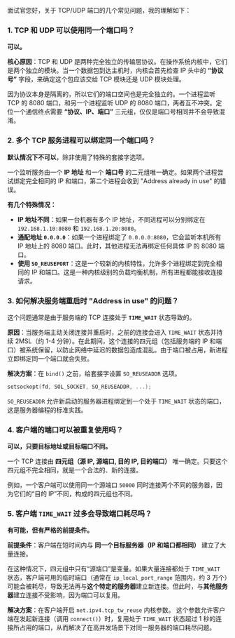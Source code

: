 
面试官您好，关于 TCP/UDP 端口的几个常见问题，我的理解如下：

### 1\. TCP 和 UDP 可以使用同一个端口吗？

**可以。**

**核心原因**：TCP 和 UDP 是两种完全独立的传输层协议。在操作系统内核中，它们是两个独立的模块。当一个数据包到达主机时，内核会首先检查 IP 头中的 **“协议号”** 字段，来确定这个包应该交给 TCP 模块还是 UDP 模块处理。

因为协议本身是隔离的，所以它们的端口空间也是完全独立的。一个进程监听 TCP 的 8080 端口，和另一个进程监听 UDP 的 8080 端口，两者互不冲突。定位一个通信终点需要 **“协议、IP、端口”** 三元组，仅仅是端口号相同并不会导致混淆。

### 2\. 多个 TCP 服务进程可以绑定同一个端口吗？

**默认情况下不可以**，除非使用了特殊的套接字选项。

一个监听服务由一个 **IP 地址** 和一个 **端口号** 的二元组唯一确定。如果两个进程尝试绑定完全相同的 IP 和端口，第二个进程会收到 "Address already in use" 的错误。

**有几个特殊情况：**

  * **IP 地址不同**：如果一台机器有多个 IP 地址，不同进程可以分别绑定在 `192.168.1.10:8080` 和 `192.168.1.20:8080`。
  * **通配地址 `0.0.0.0`**：如果一个进程绑定了 `0.0.0.0:8080`，它会监听本机所有 IP 地址上的 8080 端口。此时，其他进程无法再绑定任何具体 IP 的 8080 端口。
  * **使用 `SO_REUSEPORT`**：这是一个较新的内核特性，允许多个进程绑定到完全相同的 IP 和端口。这是一种内核级别的负载均衡机制，所有进程都能接收连接请求。

### 3\. 如何解决服务端重启时 "Address in use" 的问题？

这个问题通常是由于服务端的 TCP 连接处于 **`TIME_WAIT`** 状态导致的。

**原因**：当服务端主动关闭连接并重启时，之前的连接会进入 `TIME_WAIT` 状态并持续 2MSL（约 1-4 分钟）。在此期间，这个连接的四元组（包括服务端的 IP 和端口）被系统保留，以防止网络中延迟的数据包造成混乱。由于端口被占用，新进程立即绑定同一个端口就会失败。

**解决方案**：在 `bind()` 之前，给套接字设置 `SO_REUSEADDR` 选项。

```c
setsockopt(fd, SOL_SOCKET, SO_REUSEADDR, ...);
```

`SO_REUSEADDR` 允许新启动的服务器进程绑定到一个处于 `TIME_WAIT` 状态的端口，这是服务器编程的标准实践。

### 4\. 客户端的端口可以被重复使用吗？

**可以，只要目标地址或目标端口不同。**

一个 TCP 连接由 **四元组（源 IP, 源端口, 目的 IP, 目的端口）** 唯一确定。只要这个四元组不完全相同，就是一个合法的、新的连接。

例如，一个客户端可以使用同一个源端口 `50000` 同时连接两个不同的服务器，因为它们的“目的 IP”不同，构成的四元组也不同。

### 5\. 客户端 `TIME_WAIT` 过多会导致端口耗尽吗？

**有可能，但有严格的前提条件。**

**前提条件**：客户端在短时间内与 **同一个目标服务器（IP 和端口都相同）** 建立了大量连接。

在这种情况下，四元组中只有“源端口”是变量。如果大量连接都处于 `TIME_WAIT` 状态，客户端可用的临时端口（通常在 `ip_local_port_range` 范围内，约 3 万个）可能会被耗尽，导致无法再与**这个特定的服务器**建立新连接。但此时，与**其他服务器**建立连接不受影响，因为端口可以复用。

**解决方案**：在客户端开启 `net.ipv4.tcp_tw_reuse` 内核参数。
这个参数允许客户端在发起新连接（调用 `connect()`）时，复用处于 `TIME_WAIT` 状态超过 1 秒的连接所占用的端口，从而解决了在高并发场景下对同一服务器的端口耗尽问题。